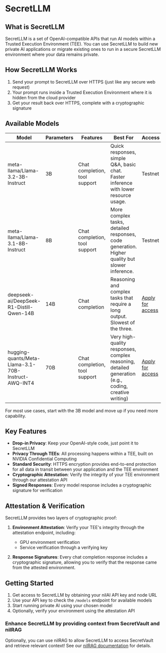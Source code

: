 # SecretLLM

## What is SecretLLM

SecretLLM is a set of OpenAI-compatible APIs that run AI models within a Trusted Execution Environment (TEE). You can use SecretLLM to build new private AI applications or migrate existing ones to run in a secure SecretLLM environment where your data remains private.

## How SecretLLM Works

1. Send your prompt to SecretLLM over HTTPS (just like any secure web request)
2. Your prompt runs inside a Trusted Execution Environment where it is hidden from the cloud provider
3. Get your result back over HTTPS, complete with a cryptographic signature

## Available Models

| Model                                               | Parameters | Features                      | Best For                                                                                             | Access                             |
| --------------------------------------------------- | ---------- | ----------------------------- | ---------------------------------------------------------------------------------------------------- | ---------------------------------- |
| meta-llama/Llama-3.2-3B-Instruct                    | 3B         | Chat completion, tool support | Quick responses, simple Q&A, basic chat. Faster inference with lower resource usage.                 | Testnet                            |
| meta-llama/Llama-3.1-8B-Instruct                    | 8B         | Chat completion, tool support | More complex tasks, detailed responses, code generation. Higher quality but slower inference.        | Testnet                            |
| deepseek-ai/DeepSeek-R1-Distill-Qwen-14B            | 14B        | Chat completion               | Reasoning and complex tasks that require a long output. Slowest of the three.                        | [Apply for access](/build/api-key) |
| hugging-quants/Meta-Llama-3.1-70B-Instruct-AWQ-INT4 | 70B        | Chat completion, tool support | Very high-quality responses, complex reasoning, detailed generation (e.g., coding, creative writing) | [Apply for access](/build/api-key) |

For most use cases, start with the 3B model and move up if you need more capability.

## Key Features

- **Drop-in Privacy**: Keep your OpenAI-style code, just point it to SecretLLM
- **Privacy Through TEEs**: All processing happens within a TEE, built on NVIDIA Confidential Computing
- **Standard Security**: HTTPS encryption provides end-to-end protection for all data in transit between your application and the TEE environment
- **Cryptographic Attestation**: Verify the integrity of your TEE environment through our attestation API
- **Signed Responses**: Every model response includes a cryptographic signature for verification

## Attestation & Verification

SecretLLM provides two layers of cryptographic proof:

1. **Environment Attestation**: Verify your TEE's integrity through the attestation endpoint, including:

   - GPU environment verification
   - Service verification through a verifying key

2. **Response Signatures**: Every chat completion response includes a cryptographic signature, allowing you to verify that the response came from the attested environment.

## Getting Started

1. Get access to SecretLLM by obtaining your nilAI API key and node URL
2. Use your API key to check the `/models` endpoint for available models
3. Start running private AI using your chosen model
4. Optionally, verify your environment using the attestation API

### Enhance SecretLLM by providing context from SecretVault and nilRAG

Optionally, you can use nilRAG to allow SecretLLM to access SecretVault and retrieve relevant context!
See our [nilRAG documentation](https://docs.nillion.com/build/nilQL) for details.
